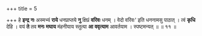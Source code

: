 +++
title = 5

+++
हे **इन्द्र** **नः** अस्मभ्यं **राये** धनप्राप्तये **नु** क्षिप्रं **वरिवः** धनम् । वेदो वरिवः' इति धननामसु पाठात् । त्वं **कृधि** देहि । वयं **ते** तव **मनः** **मघाय** मंहनीयाय स्तुत्या **आ** **ववृत्याम** आवर्तयाम । स्पष्टमन्यत् ॥ ॥ ११ ॥